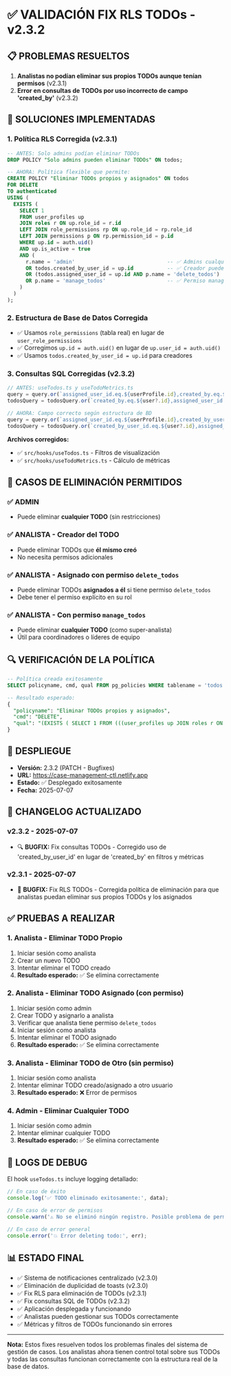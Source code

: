 # ✅ VALIDACIÓN FIX RLS TODOs - v2.3.2

## 📋 PROBLEMAS RESUELTOS
1. **Analistas no podían eliminar sus propios TODOs aunque tenían permisos** (v2.3.1)
2. **Error en consultas de TODOs por uso incorrecto de campo 'created_by'** (v2.3.2)

## 🔧 SOLUCIONES IMPLEMENTADAS

### 1. Política RLS Corregida (v2.3.1)
```sql
-- ANTES: Solo admins podían eliminar TODOs
DROP POLICY "Solo admins pueden eliminar TODOs" ON todos;

-- AHORA: Política flexible que permite:
CREATE POLICY "Eliminar TODOs propios y asignados" ON todos
FOR DELETE 
TO authenticated 
USING (
  EXISTS (
    SELECT 1 
    FROM user_profiles up
    JOIN roles r ON up.role_id = r.id
    LEFT JOIN role_permissions rp ON up.role_id = rp.role_id
    LEFT JOIN permissions p ON rp.permission_id = p.id
    WHERE up.id = auth.uid()
    AND up.is_active = true
    AND (
      r.name = 'admin'                              -- ✅ Admins cualquier TODO
      OR todos.created_by_user_id = up.id           -- ✅ Creador puede eliminar
      OR (todos.assigned_user_id = up.id AND p.name = 'delete_todos')  -- ✅ Asignado con permiso
      OR p.name = 'manage_todos'                    -- ✅ Permiso manage_todos
    )
  )
);
```

### 2. Estructura de Base de Datos Corregida
- ✅ Usamos `role_permissions` (tabla real) en lugar de `user_role_permissions`
- ✅ Corregimos `up.id = auth.uid()` en lugar de `up.user_id = auth.uid()`
- ✅ Usamos `todos.created_by_user_id = up.id` para creadores

### 3. Consultas SQL Corregidas (v2.3.2)
```typescript
// ANTES: useTodos.ts y useTodoMetrics.ts
query = query.or(`assigned_user_id.eq.${userProfile.id},created_by.eq.${userProfile.id}`);
todosQuery = todosQuery.or(`created_by.eq.${user?.id},assigned_user_id.eq.${user?.id}`);

// AHORA: Campo correcto según estructura de BD
query = query.or(`assigned_user_id.eq.${userProfile.id},created_by_user_id.eq.${userProfile.id}`);
todosQuery = todosQuery.or(`created_by_user_id.eq.${user?.id},assigned_user_id.eq.${user?.id}`);
```

**Archivos corregidos:**
- ✅ `src/hooks/useTodos.ts` - Filtros de visualización 
- ✅ `src/hooks/useTodoMetrics.ts` - Cálculo de métricas

## 🎯 CASOS DE ELIMINACIÓN PERMITIDOS

### ✅ ADMIN
- Puede eliminar **cualquier TODO** (sin restricciones)

### ✅ ANALISTA - Creador del TODO
- Puede eliminar TODOs que **él mismo creó**
- No necesita permisos adicionales

### ✅ ANALISTA - Asignado con permiso `delete_todos`
- Puede eliminar TODOs **asignados a él** si tiene permiso `delete_todos`
- Debe tener el permiso explícito en su rol

### ✅ ANALISTA - Con permiso `manage_todos`
- Puede eliminar **cualquier TODO** (como super-analista)
- Útil para coordinadores o líderes de equipo

## 🔍 VERIFICACIÓN DE LA POLÍTICA

```sql
-- Política creada exitosamente
SELECT policyname, cmd, qual FROM pg_policies WHERE tablename = 'todos' AND cmd = 'DELETE';

-- Resultado esperado:
{
  "policyname": "Eliminar TODOs propios y asignados",
  "cmd": "DELETE",
  "qual": "(EXISTS ( SELECT 1 FROM (((user_profiles up JOIN roles r ON ((up.role_id = r.id))) LEFT JOIN role_permissions rp ON ((up.role_id = rp.role_id))) LEFT JOIN permissions p ON ((rp.permission_id = p.id))) WHERE ((up.id = auth.uid()) AND (up.is_active = true) AND (((r.name)::text = 'admin'::text) OR (todos.created_by_user_id = up.id) OR ((todos.assigned_user_id = up.id) AND ((p.name)::text = 'delete_todos'::text)) OR ((p.name)::text = 'manage_todos'::text)))))"
}
```

## 🚀 DESPLIEGUE

- **Versión:** 2.3.2 (PATCH - Bugfixes)
- **URL:** https://case-management-ctl.netlify.app
- **Estado:** ✅ Desplegado exitosamente
- **Fecha:** 2025-07-07

## 📝 CHANGELOG ACTUALIZADO

### v2.3.2 - 2025-07-07
- 🔍 **BUGFIX:** Fix consultas TODOs - Corregido uso de 'created_by_user_id' en lugar de 'created_by' en filtros y métricas

### v2.3.1 - 2025-07-07
- 🔐 **BUGFIX:** Fix RLS TODOs - Corregida política de eliminación para que analistas puedan eliminar sus propios TODOs y los asignados

## ✅ PRUEBAS A REALIZAR

### 1. **Analista - Eliminar TODO Propio**
1. Iniciar sesión como analista
2. Crear un nuevo TODO
3. Intentar eliminar el TODO creado
4. **Resultado esperado:** ✅ Se elimina correctamente

### 2. **Analista - Eliminar TODO Asignado (con permiso)**
1. Iniciar sesión como admin
2. Crear TODO y asignarlo a analista
3. Verificar que analista tiene permiso `delete_todos`
4. Iniciar sesión como analista
5. Intentar eliminar el TODO asignado
6. **Resultado esperado:** ✅ Se elimina correctamente

### 3. **Analista - Eliminar TODO de Otro (sin permiso)**
1. Iniciar sesión como analista
2. Intentar eliminar TODO creado/asignado a otro usuario
3. **Resultado esperado:** ❌ Error de permisos

### 4. **Admin - Eliminar Cualquier TODO**
1. Iniciar sesión como admin
2. Intentar eliminar cualquier TODO
3. **Resultado esperado:** ✅ Se elimina correctamente

## 🔧 LOGS DE DEBUG

El hook `useTodos.ts` incluye logging detallado:
```typescript
// En caso de éxito
console.log('✅ TODO eliminado exitosamente:', data);

// En caso de error de permisos
console.warn('⚠️ No se eliminó ningún registro. Posible problema de permisos RLS.');

// En caso de error general
console.error('💥 Error deleting todo:', err);
```

## 📊 ESTADO FINAL

- ✅ Sistema de notificaciones centralizado (v2.3.0)
- ✅ Eliminación de duplicidad de toasts (v2.3.0)  
- ✅ Fix RLS para eliminación de TODOs (v2.3.1)
- ✅ Fix consultas SQL de TODOs (v2.3.2)
- ✅ Aplicación desplegada y funcionando
- ✅ Analistas pueden gestionar sus TODOs correctamente
- ✅ Métricas y filtros de TODOs funcionando sin errores

---

**Nota:** Estos fixes resuelven todos los problemas finales del sistema de gestión de casos. Los analistas ahora tienen control total sobre sus TODOs y todas las consultas funcionan correctamente con la estructura real de la base de datos.
